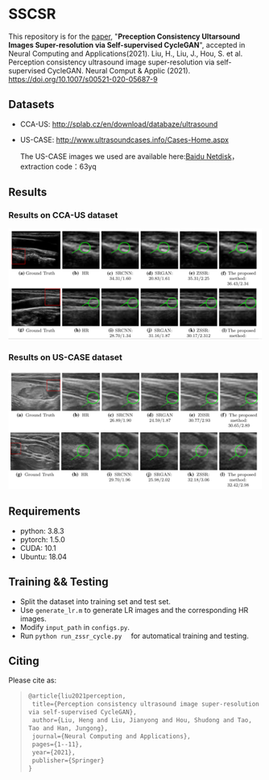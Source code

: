# SSCSR



This repository is for the [paper](https://link.springer.com/article/10.1007/s00521-020-05687-9), "**Preception Consistency Ultarsound Images Super-resolution via Self-supervised CycleGAN**", accepted in  Neural Computing and Applications(2021). Liu, H., Liu, J., Hou, S. et al. Perception consistency ultrasound image super-resolution via self-supervised CycleGAN. Neural Comput & Applic (2021). https://doi.org/10.1007/s00521-020-05687-9




## Datasets

+ CCA-US: http://splab.cz/en/download/databaze/ultrasound

+ US-CASE: http://www.ultrasoundcases.info/Cases-Home.aspx

  The US-CASE images we used are available here:[Baidu Netdisk](https://pan.baidu.com/s/1V5fvczpYFVN_eR7L5zJGTA)，extraction code：63yq


## Results

### Results on CCA-US dataset

<img src="https://github.com/hengliusky/UltraSound_SSSR/blob/main/results/Results1.PNG">

### Results on US-CASE dataset
<img src="https://github.com/hengliusky/UltraSound_SSSR/blob/main/results/Results2.PNG">

## Requirements

+ python: 3.8.3
+ pytorch: 1.5.0
+ CUDA: 10.1
+ Ubuntu: 18.04

## Training && Testing

+ Split the dataset into training set and test set. 
+ Use `generate_lr.m` to generate LR images and the corresponding HR images.
+ Modify `input_path`  in `configs.py`.
+ Run `python run_zssr_cycle.py  ` for automatical training and testing.



## Citing

Please cite as:

>```
>@article{liu2021perception,
>  title={Perception consistency ultrasound image super-resolution via self-supervised CycleGAN},
>  author={Liu, Heng and Liu, Jianyong and Hou, Shudong and Tao, Tao and Han, Jungong},
>  journal={Neural Computing and Applications},
>  pages={1--11},
>  year={2021},
>  publisher={Springer}
>}
>```

